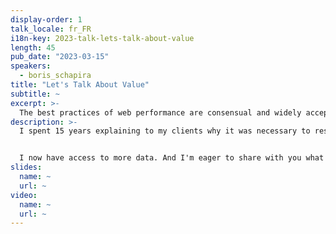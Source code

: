 ```yaml
---
display-order: 1
talk_locale: fr_FR
i18n-key: 2023-talk-lets-talk-about-value
length: 45
pub_date: "2023-03-15"
speakers:
  - boris_schapira
title: "Let's Talk About Value"
subtitle: ~
excerpt: >-
  The best practices of web performance are consensual and widely accepted, but how can we value them from a business point of view?
description: >-
  I spent 15 years explaining to my clients why it was necessary to respect this or that good development practice. Like many, I relied on authority, citing studies conducted by this or that major company, but without necessarily having the ability to project or measure the value of the optimizations I was proposing. 


  I now have access to more data. And I'm eager to share with you what I've learned about the value of our work and why it should be crucial to embed these thoughts in all digital/marketing structures.
slides:
  name: ~
  url: ~
video:
  name: ~
  url: ~
---
```

